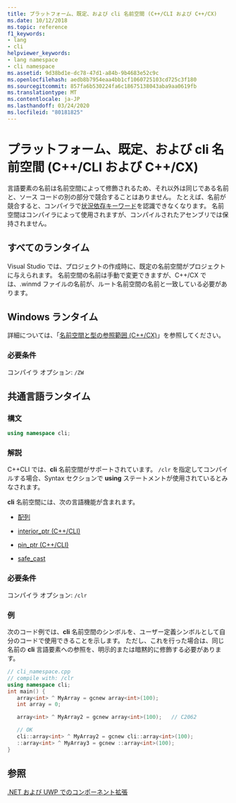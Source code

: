```yaml
---
title: プラットフォーム、既定、および cli 名前空間 (C++/CLI および C++/CX)
ms.date: 10/12/2018
ms.topic: reference
f1_keywords:
- lang
- cli
helpviewer_keywords:
- lang namespace
- cli namespace
ms.assetid: 9d38bd1e-dc78-47d1-a84b-9b4683e52c9c
ms.openlocfilehash: aedb8b7954eaa4bb1cf1060725103cd725c3f180
ms.sourcegitcommit: 857fa6b530224fa6c18675138043aba9aa0619fb
ms.translationtype: MT
ms.contentlocale: ja-JP
ms.lasthandoff: 03/24/2020
ms.locfileid: "80181825"
---
```

# <a name="platform-default-and-cli-namespaces--ccli-and-ccx"></a>プラットフォーム、既定、および cli 名前空間 (C++/CLI および C++/CX)

言語要素の名前は名前空間によって修飾されるため、それ以外は同じである名前と、ソース コードの別の部分で競合することはありません。 たとえば、名前が競合すると、コンパイラで[状況依存キーワード](context-sensitive-keywords-cpp-component-extensions.md)を認識できなくなります。 名前空間はコンパイラによって使用されますが、コンパイルされたアセンブリでは保持されません。

## <a name="all-runtimes"></a>すべてのランタイム

Visual Studio では、プロジェクトの作成時に、既定の名前空間がプロジェクトに与えられます。 名前空間の名前は手動で変更できますが、C++/CX では、.winmd ファイルの名前が、ルート名前空間の名前と一致している必要があります。

## <a name="windows-runtime"></a>Windows ランタイム

詳細については、「[名前空間と型の参照範囲 (C++/CX)](../cppcx/namespaces-and-type-visibility-c-cx.md)」を参照してください。

### <a name="requirements"></a>必要条件

コンパイラ オプション: `/ZW`

## <a name="common-language-runtime"></a>共通言語ランタイム

### <a name="syntax"></a>構文

```cpp
using namespace cli;
```

### <a name="remarks"></a>解説

C++CLI では、**cli** 名前空間がサポートされています。 `/clr` を指定してコンパイルする場合、Syntax セクションで **using** ステートメントが使用されているとみなされます。

**cli** 名前空間には、次の言語機能が含まれます。

- [配列](arrays-cpp-component-extensions.md)

- [interior_ptr (C++/CLI)](interior-ptr-cpp-cli.md)

- [pin_ptr (C++/CLI)](pin-ptr-cpp-cli.md)

- [safe_cast](safe-cast-cpp-component-extensions.md)

### <a name="requirements"></a>必要条件

コンパイラ オプション: `/clr`

### <a name="examples"></a>例

次のコード例では、**cli** 名前空間のシンボルを、ユーザー定義シンボルとして自分のコードで使用できることを示します。  ただし、これを行った場合は、同じ名前の **cli** 言語要素への参照を、明示的または暗黙的に修飾する必要があります。

```cpp
// cli_namespace.cpp
// compile with: /clr
using namespace cli;
int main() {
   array<int> ^ MyArray = gcnew array<int>(100);
   int array = 0;

   array<int> ^ MyArray2 = gcnew array<int>(100);   // C2062

   // OK
   cli::array<int> ^ MyArray2 = gcnew cli::array<int>(100);
   ::array<int> ^ MyArray3 = gcnew ::array<int>(100);
}
```

## <a name="see-also"></a>参照

[.NET および UWP でのコンポーネント拡張](component-extensions-for-runtime-platforms.md)
